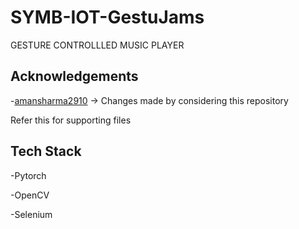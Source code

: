 # SYMB-IOT-GestuJams
GESTURE CONTROLLLED MUSIC PLAYER
## Acknowledgements

 -[amansharma2910](https://github.com/amansharma2910/PythonWeek-SpotifyAir) ->
  Changes made by considering this repository
  
  Refer this for supporting files
## Tech Stack
-Pytorch

-OpenCV

-Selenium
